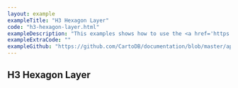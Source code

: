 ```yaml
---
layout: example
exampleTitle: "H3 Hexagon Layer"
code: "h3-hexagon-layer.html"
exampleDescription: "This examples shows how to use the <a href='https://deck.gl/docs/api-reference/geo-layers/h3-hexagon-layer' target='_blank'>H3HexagonLayer</a> to render hexagons from the H3 geospatial indexing system."
exampleExtraCode: ""
exampleGithub: "https://github.com/CartoDB/documentation/blob/master/app/content/deck-gl/examples/clustering-and-aggregation/h3-hexagon-layer.html"
---
```

## H3 Hexagon Layer

